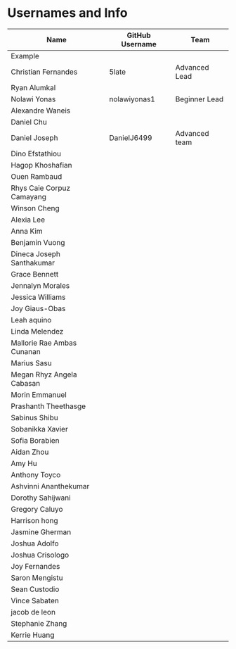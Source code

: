 # Usernames and Info

|Name|GitHub Username|Team|
|----|--------|----|
|Example|||
| Christian Fernandes| 5late | Advanced Lead |
|Ryan Alumkal| | |
|Nolawi Yonas | nolawiyonas1 | Beginner Lead|
| Alexandre Waneis   |        ||
|Daniel Chu |  |  |
|Daniel Joseph  |DanielJ6499 |Advanced team|
|Dino Efstathiou  | || 
|Hagop Khoshafian | | |
|Ouen Rambaud | | |
|Rhys Caie Corpuz Camayang  | | |
|Winson Cheng | | |
|Alexia Lee | | |
|Anna Kim | | |
|Benjamin Vuong | | |
|Dineca Joseph Santhakumar| | |
|Grace Bennett  | | |
|Jennalyn Morales | | |
|Jessica Williams  | | |
|Joy Giaus-Obas | | |
|Leah aquino | | |
|Linda Melendez | | | 
|Mallorie Rae Ambas Cunanan | | |
|Marius Sasu | | |
|Megan Rhyz Angela Cabasan | | |
|Morin Emmanuel  | | |
|Prashanth Theethasge | | |
|Sabinus Shibu | | |
|Sobanikka Xavier | | |
|Sofia Borabien  | | |
|Aidan Zhou | | |
|Amy Hu | | |
|Anthony Toyco | | |
|Ashvinni Ananthekumar  | | |
|Dorothy Sahijwani  | | |
|Gregory Caluyo | | |
|Harrison hong | | |
|Jasmine Gherman| | |
|Joshua Adolfo | | |
|Joshua Crisologo | | | 
|Joy Fernandes | | |
|Saron Mengistu  | | | 
|Sean Custodio | | |
|Vince Sabaten | | |
|jacob de leon | | |
|Stephanie Zhang | | | 
|Kerrie Huang | | |
